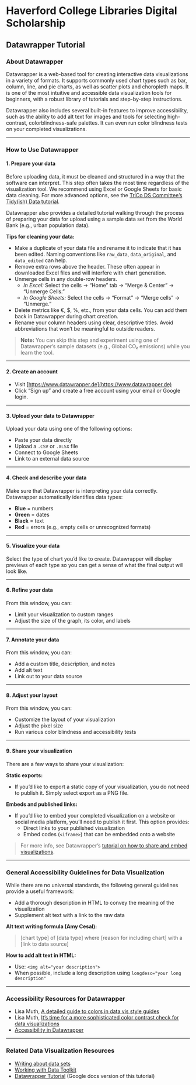 # Haverford College Libraries Digital Scholarship  
## Datawrapper Tutorial  

### About Datawrapper  

Datawrapper is a web-based tool for creating interactive data visualizations in a variety of formats. It supports commonly used chart types such as bar, column, line, and pie charts, as well as scatter plots and choropleth maps. It is one of the most intuitive and accessible data visualization tools for beginners, with a robust library of tutorials and step-by-step instructions.

Datawrapper also includes several built-in features to improve accessibility, such as the ability to add alt text for images and tools for selecting high-contrast, colorblindness-safe palettes. It can even run color blindness tests on your completed visualizations.

---

### How to Use Datawrapper  

#### 1. Prepare your data  

Before uploading data, it must be cleaned and structured in a way that the software can interpret. This step often takes the most time regardless of the visualization tool. We recommend using Excel or Google Sheets for basic data cleaning. For more advanced options, see the [TriCo DS Committee’s Tidy(ish) Data tutorial](#).

Datawrapper also provides a detailed tutorial walking through the process of preparing your data for upload using a sample data set from the World Bank (e.g., urban population data).

**Tips for cleaning your data:**
- Make a duplicate of your data file and rename it to indicate that it has been edited. Naming conventions like `raw_data`, `data_original`, and `data_edited` can help.
- Remove extra rows above the header. These often appear in downloaded Excel files and will interfere with chart generation.
- Unmerge cells in any double-row headers.  
  - *In Excel:* Select the cells → “Home” tab → “Merge & Center” → “Unmerge Cells.”  
  - *In Google Sheets:* Select the cells → “Format” → “Merge cells” → “Unmerge.”
- Delete metrics like €, $, %, etc., from your data cells. You can add them back in Datawrapper during chart creation.
- Rename your column headers using clear, descriptive titles. Avoid abbreviations that won’t be meaningful to outside readers.

> **Note:** You can skip this step and experiment using one of Datawrapper’s sample datasets (e.g., Global CO₂ emissions) while you learn the tool.

---

#### 2. Create an account  
- Visit [https://www.datawrapper.de](https://www.datawrapper.de)  
- Click “Sign up” and create a free account using your email or Google login.

---

#### 3. Upload your data to Datawrapper  
Upload your data using one of the following options:  
- Paste your data directly  
- Upload a `.CSV` or `.XLSX` file  
- Connect to Google Sheets  
- Link to an external data source

---

#### 4. Check and describe your data  
Make sure that Datawrapper is interpreting your data correctly. Datawrapper automatically identifies data types:  
- **Blue** = numbers  
- **Green** = dates  
- **Black** = text  
- **Red** = errors (e.g., empty cells or unrecognized formats)

---

#### 5. Visualize your data  
Select the type of chart you’d like to create. Datawrapper will display previews of each type so you can get a sense of what the final output will look like.

---

#### 6. Refine your data  
From this window, you can:
- Limit your visualization to custom ranges  
- Adjust the size of the graph, its color, and labels

---

#### 7. Annotate your data  
From this window, you can:
- Add a custom title, description, and notes  
- Add alt text  
- Link out to your data source

---

#### 8. Adjust your layout  
From this window, you can:
- Customize the layout of your visualization  
- Adjust the pixel size  
- Run various color blindness and accessibility tests

---

#### 9. Share your visualization  

There are a few ways to share your visualization:

**Static exports:**  
- If you’d like to export a static copy of your visualization, you do not need to publish it. Simply select export as a PNG file.

**Embeds and published links:**  
- If you’d like to embed your completed visualization on a website or social media platform, you’ll need to publish it first. This option provides:
  - Direct links to your published visualization  
  - Embed codes (`<iframe>`) that can be embedded onto a website  

> For more info, see Datawrapper’s [tutorial on how to share and embed visualizations](https://blog.datawrapper.de/embedding/).

---

### General Accessibility Guidelines for Data Visualization  

While there are no universal standards, the following general guidelines provide a useful framework:

- Add a thorough description in HTML to convey the meaning of the visualization  
- Supplement alt text with a link to the raw data  

**Alt text writing formula (Amy Cesal):**  
> \[chart type\] of \[data type\] where \[reason for including chart\] with a \[link to data source\]

**How to add alt text in HTML:**  
- Use: `<img alt="your description">`  
- When possible, include a long description using `longdesc="your long description"`  

---

### Accessibility Resources for Datawrapper  
- Lisa Muth, [A detailed guide to colors in data vis style guides](https://blog.datawrapper.de/colorguides/)
- Lisa Muth, [It’s time for a more sophisticated color contrast check for data visualizations](https://blog.datawrapper.de/color-contrast/)
- [Accessibility in Datawrapper](https://blog.datawrapper.de/accessibility/)

---

### Related Data Visualization Resources  
- [Writing about data sets](https://docs.google.com/document/d/1B534SiW1MH888NUnSRJeEWVXZmWAbQ7g-Uk-eXewM6E/edit?tab=t.0)  
- [Working with Data Toolkit](https://docs.google.com/document/d/1Uz0KFp7KJIofC6NGq4j3rvyoLVUk2ly_6lEnF7x1l2E/edit?tab=t.0)  
- [Datawrapper Tutorial](https://docs.google.com/document/d/1Sy5in9etjkSHbh7SusszphfYbHAfNblKjEQKeI8Dw98/edit?tab=t.0) (Google docs version of this tutorial)


